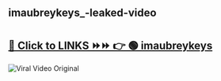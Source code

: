 
 ## imaubreykeys_-leaked-video 

# <h2><a href="https://clipsfans.com/imaubreykeys_&ref=git">🔗 Click to LINKS ⏩⏩ 👉 🟢 imaubreykeys  </a></h2>

<a href="https://clipsfans.com/imaubreykeys_&ref=git" rel="nofollow" data-target="animated-image.originalLink"><img src="https://i.ibb.co.com/xMMVF88/686577567.gif" alt="Viral Video Original" style="max-width: 100%; display: inline-block;" data-target="animated-image.originalImage"></a>

